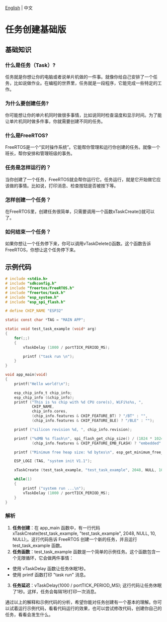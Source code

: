[English](基础班_EN.md) | 中文
# 任务创建基础版

## 基础知识

### 什么是任务（Task）?

任务就是你想让你的电脑或者说单片机做的一件事。就像你给自己安排了一个任务，比如说做作业。在编程的世界里，任务就是一段程序，它能完成一些特定的工作。

### 为什么要创建任务?

你可能想让你的单片机同时做很多事情，比如说同时检查温度和显示时间。为了能让单片机同时做多件事，你就需要创建不同的任务。

### 什么是FreeRTOS?

FreeRTOS是一个“实时操作系统”。它能帮你管理和运行你创建的任务。就像一个班长，帮你安排和管理班级的事务。

### 任务是怎样运行的？

当你创建了一个任务，FreeRTOS就会帮你运行它。任务运行，就是它开始做它应该做的事情。比如说，打印消息、检查按钮是否被按下等。

### 怎样创建一个任务？

在FreeRTOS里，创建任务很简单，只需要调用一个函数xTaskCreate()就可以了。

### 如何结束一个任务？

如果你想让一个任务停下来，你可以调用vTaskDelete()函数。这个函数告诉FreeRTOS，你想让这个任务停下来。

## 示例代码
~~~c
# include <stdio.h>
# include "sdkconfig.h"
# include "freertos/FreeRTOS.h"
# include "freertos/task.h"
# include "esp_system.h"
# include "esp_spi_flash.h"

# define CHIP_NAME "ESP32"

static const char *TAG = "MAIN APP";

static void test_task_example (void* arg)
{
    for(;;) 
    {
        vTaskDelay (1000 / portTICK_PERIOD_MS);

        printf ("task run \n");
    }
}

void app_main(void)
{
    printf("Hello world!\n");

    esp_chip_info_t chip_info;
    esp_chip_info (&chip_info);
    printf ("This is %s chip with %d CPU core(s), WiFi%s%s, ",
            CHIP_NAME,
            chip_info.cores,                                                
            (chip_info.features & CHIP_FEATURE_BT) ? "/BT" : "",            
            (chip_info.features & CHIP_FEATURE_BLE) ? "/BLE" : "");         

    printf ("silicon revision %d, ", chip_info.revision);                   

    printf ("%dMB %s flash\n", spi_flash_get_chip_size() / (1024 * 1024),
            (chip_info.features & CHIP_FEATURE_EMB_FLASH) ? "embedded" : "external");

    printf ("Minimum free heap size: %d bytes\n", esp_get_minimum_free_heap_size());

    ESP_LOGI (TAG, "system init V1.1");

    xTaskCreate (test_task_example, "test_task_example", 2048, NULL, 10, NULL);

    while(1)
    {
        printf ("system run ...\n");                    
        vTaskDelay (1000 / portTICK_PERIOD_MS);        
    }
}
~~~

### 解析

1. **任务创建**：在 app_main 函数中，有一行代码 xTaskCreate(test_task_example, "test_task_example", 2048, NULL, 10, NULL);。这行代码告诉 FreeRTOS 创建一个新的任务，并且运行 test_task_example 函数。
2. **任务函数**：test_task_example 函数是一个简单的示例任务。这个函数包含一个无限循环，它会做两件事情：
- 使用 vTaskDelay 函数让任务休眠1秒。
- 使用 printf 函数打印 "task run" 消息。
3. **任务延迟**：vTaskDelay(1000 / portTICK_PERIOD_MS); 这行代码让任务休眠了1秒。这样，任务会每隔1秒打印一次消息。

通过以上的解释和示例代码的分析，希望你能对任务创建有一个基本的理解。你可以试着运行示例代码，看看代码运行的效果，也可以尝试修改代码，创建你自己的任务，看看会发生什么。